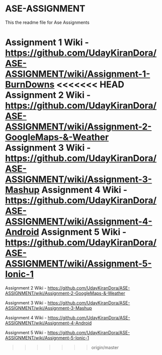 # ASE-ASSIGNMENT

This the readme file for Ase Assignments 

Assignment 1 Wiki - https://github.com/UdayKiranDora/ASE-ASSIGNMENT/wiki/Assignment-1-BurnDowns
<<<<<<< HEAD
Assignment 2 Wiki - https://github.com/UdayKiranDora/ASE-ASSIGNMENT/wiki/Assignment-2-GoogleMaps-&-Weather
Assignment 3 Wiki - https://github.com/UdayKiranDora/ASE-ASSIGNMENT/wiki/Assignment-3-Mashup
Assignment 4 Wiki - https://github.com/UdayKiranDora/ASE-ASSIGNMENT/wiki/Assignment-4-Android
Assignment 5 Wiki - https://github.com/UdayKiranDora/ASE-ASSIGNMENT/wiki/Assignment-5-Ionic-1
=======

Assignment 2 Wiki - https://github.com/UdayKiranDora/ASE-ASSIGNMENT/wiki/Assignment-2-GoogleMaps-&-Weather

Assignment 3 Wiki - https://github.com/UdayKiranDora/ASE-ASSIGNMENT/wiki/Assignment-3-Mashup

Assignment 4 Wiki - https://github.com/UdayKiranDora/ASE-ASSIGNMENT/wiki/Assignment-4-Android

Assignment 5 Wiki - https://github.com/UdayKiranDora/ASE-ASSIGNMENT/wiki/Assignment-5-Ionic-1

>>>>>>> origin/master
